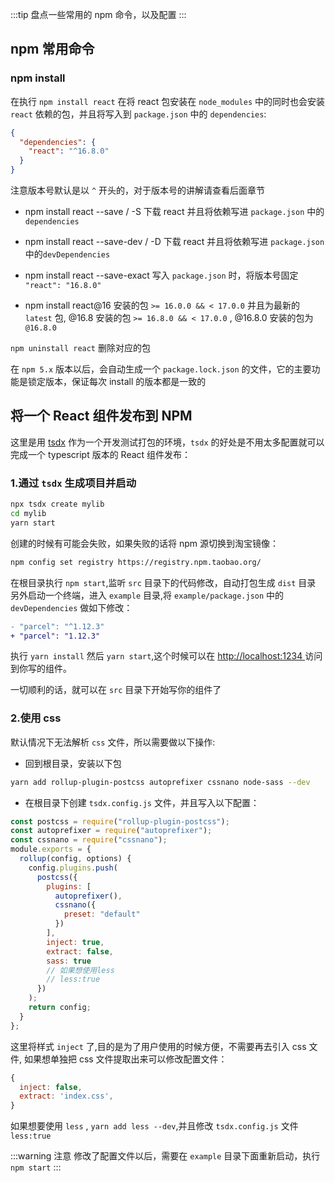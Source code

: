 :::tip
盘点一些常用的 npm 命令，以及配置
:::

## npm 常用命令

### npm install

在执行 `npm install react` 在将 react 包安装在 `node_modules` 中的同时也会安装 `react` 依赖的包，并且将写入到 `package.json` 中的 `dependencies`:

```json
{
  "dependencies": {
    "react": "^16.8.0"
  }
}
```

注意版本号默认是以 `^` 开头的，对于版本号的讲解请查看后面章节

- npm install react --save / -S 下载 react 并且将依赖写进 `package.json` 中的`dependencies`
- npm install react --save-dev / -D 下载 react 并且将依赖写进 `package.json` 中的`devDependencies`
- npm install react --save-exact 写入 `package.json` 时，将版本号固定 `"react": "16.8.0"`

- npm install react@16 安装的包 `>= 16.0.0 && < 17.0.0` 并且为最新的 `latest` 包, @16.8 安装的包 `>= 16.8.0 && < 17.0.0` , @16.8.0 安装的包为 `@16.8.0`

`npm uninstall react` 删除对应的包

在 `npm 5.x` 版本以后，会自动生成一个 `package.lock.json` 的文件，它的主要功能是锁定版本，保证每次 install 的版本都是一致的

## 将一个 React 组件发布到 NPM

这里是用 [tsdx](https://github.com/jaredpalmer/tsdx#customization) 作为一个开发测试打包的环境，`tsdx` 的好处是不用太多配置就可以完成一个 typescript 版本的 React 组件发布：

### 1.通过 `tsdx` 生成项目并启动

```sh
npx tsdx create mylib
cd mylib
yarn start
```

创建的时候有可能会失败，如果失败的话将 npm 源切换到淘宝镜像：

```sh
npm config set registry https://registry.npm.taobao.org/
```

在根目录执行 `npm start`,监听 `src` 目录下的代码修改，自动打包生成 `dist` 目录
另外启动一个终端，进入 `example` 目录,将 `example/package.json` 中的 `devDependencies` 做如下修改：

```diff
- "parcel": "^1.12.3"
+ "parcel": "1.12.3"
```

执行 `yarn install` 然后 `yarn start`,这个时候可以在 [http://localhost:1234 ](http://localhost:1234) 访问到你写的组件。

一切顺利的话，就可以在 `src` 目录下开始写你的组件了

### 2.使用 css

默认情况下无法解析 `css` 文件，所以需要做以下操作:

- 回到根目录，安装以下包

```sh
yarn add rollup-plugin-postcss autoprefixer cssnano node-sass --dev
```

- 在根目录下创建 `tsdx.config.js` 文件，并且写入以下配置：

```js
const postcss = require("rollup-plugin-postcss");
const autoprefixer = require("autoprefixer");
const cssnano = require("cssnano");
module.exports = {
  rollup(config, options) {
    config.plugins.push(
      postcss({
        plugins: [
          autoprefixer(),
          cssnano({
            preset: "default"
          })
        ],
        inject: true,
        extract: false,
        sass: true
        // 如果想使用less
        // less:true
      })
    );
    return config;
  }
};
```

这里将样式 `inject` 了,目的是为了用户使用的时候方便，不需要再去引入 css 文件, 如果想单独把 css 文件提取出来可以修改配置文件：

```js
{
  inject: false,
  extract: 'index.css',
}
```

如果想要使用 `less` , `yarn add less --dev`,并且修改 `tsdx.config.js` 文件 `less:true`

:::warning 注意
修改了配置文件以后，需要在 `example` 目录下面重新启动，执行 `npm start`
:::
